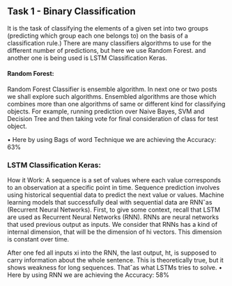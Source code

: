 
## Task 1 - Binary Classification

It is the task of classifying the elements of a given set into two groups (predicting
which group each one belongs to) on the basis of a classification rule.) There are many
classifiers algorithms to use for the different number of predictions, but here we use Random
Forest. and another one is being used is LSTM Classification Keras.

#### Random Forest:
Random Forest Classifier is ensemble algorithm. In next one or two
posts we shall explore such algorithms. Ensembled algorithms are those which combines
more than one algorithms of same or different kind for classifying objects. For example,
running prediction over Naive Bayes, SVM and Decision Tree and then taking vote for final
consideration of class for test object.

  • Here by using Bags of word Technique we are achieving the Accuracy: 63%


### LSTM Classification Keras:
How it Work: A sequence is a set of values where each value corresponds to an observation
at a specific point in time. Sequence prediction involves using historical sequential data
to predict the next value or values. Machine learning models that successfully deal with
sequential data are RNNˆas (Recurrent Neural Networks).
First, to give some context, recall that LSTM are used as Recurrent Neural Networks (RNN).
RNNs are neural networks that used previous output as inputs. We consider that
RNNs has a kind of internal dimension, that will be the dimension of hi vectors. This
dimension is constant over time.

After one fed all inputs xi into the RNN, the last output, ht, is supposed to carry
information about the whole sentence. This is theoretically true, but it shows weakness for
long sequences. Thatˆas what LSTMs tries to solve.
  • Here by using RNN we are achieving the Accuracy: 58%
